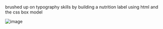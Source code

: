 brushed up on typography skills by building a nutrition label using html and the css box model

![image](https://user-images.githubusercontent.com/97409679/179604031-de31400d-f9bf-4515-afbc-7df3f0c6117b.png)
